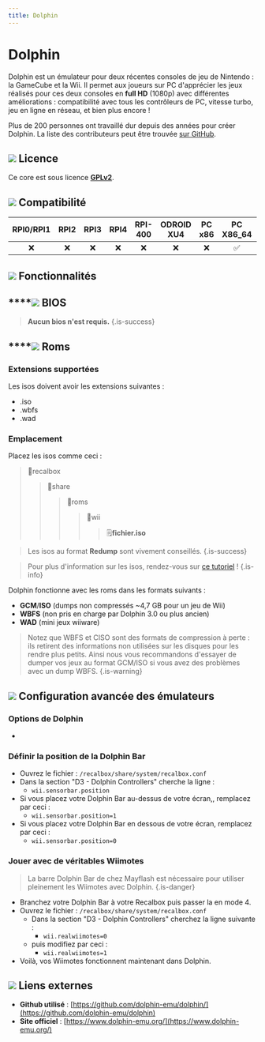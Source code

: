 ```yaml
---
title: Dolphin
---
```


# Dolphin

Dolphin est un émulateur pour deux récentes consoles de jeu de Nintendo : la GameCube et la Wii. Il permet aux joueurs sur PC d'apprécier les jeux réalisés pour ces deux consoles en **full HD** \(1080p\) avec différentes améliorations : compatibilité avec tous les contrôleurs de PC, vitesse turbo, jeu en ligne en réseau, et bien plus encore !

Plus de 200 personnes ont travaillé dur depuis des années pour créer Dolphin. La liste des contributeurs peut être trouvée [sur GitHub](https://github.com/dolphin-emu/dolphin/graphs/contributors).

## ![](./gerald-g-parchment-background-or-border-5.svg) Licence

Ce core est sous licence [**GPLv2**](https://github.com/dolphin-emu/dolphin/blob/master/license.txt).

## ![](./compatibility.png) Compatibilité

| RPI0/RPI1 | RPI2 | RPI3 | RPI4 | RPI-400 | ODROID XU4 | PC x86 | PC X86\_64 | ODROID GO |
| :---: | :---: | :---: | :---: | :---: | :---: | :---: | :---: | :---: |
| ❌ | ❌ | ❌ | ❌ | ❌ | ❌ | ❌ | ✅ | ❌ |

## ![](./cogwheel-145804_640.png) Fonctionnalités



## \*\*\*\*![](./tqfp32.svg) **BIOS**


>**Aucun bios n'est requis.**
{.is-success}

## \*\*\*\*![](./rom-30098_640.png) **Roms**

### **Extensions supportées**

Les isos doivent avoir les extensions suivantes :

* .iso
* .wbfs
* .wad

### **Emplacement**

Placez les isos comme ceci : 

> 📁recalbox
>
> > 📁share
> >
> > > 📁roms
> > >
> > > > 📁wii
> > > >
> > > > > 🗒**fichier.iso**


>Les isos au format **Redump** sont vivement conseillés.
{.is-success}


>Pour plus d'information sur les isos, rendez-vous sur [ce tutoriel](/fr/tutoriels/jeux/generalite/les-roms-et-les-isos) !
{.is-info}

Dolphin fonctionne avec les roms dans les formats suivants :

* **GCM**/**ISO** \(dumps non compressés ~4,7 GB pour un jeu de Wii\)
* **WBFS** \(non pris en charge par Dolphin 3.0 ou plus ancien\)
* **WAD** \(mini jeux wiiware\)


>Notez que WBFS et CISO sont des formats de compression à perte : ils retirent des informations non utilisées sur les disques pour les rendre plus petits. Ainsi nous vous recommandons d'essayer de dumper vos jeux au format GCM/ISO si vous avez des problèmes avec un dump WBFS.
{.is-warning}

## ![](./hammer-28636_640.png) Configuration avancée des émulateurs

### Options de Dolphin

-

### Définir la position de la Dolphin Bar

* Ouvrez le fichier : `/recalbox/share/system/recalbox.conf`
* Dans la section "D3 - Dolphin Controllers" cherche la ligne :
  * `wii.sensorbar.position`
* Si vous placez votre Dolphin Bar au-dessus de votre écran,, remplacez par ceci :
  * `wii.sensorbar.position=1`
* Si vous placez votre Dolphin Bar en dessous de votre écran, remplacez par ceci :
  * `wii.sensorbar.position=0`

### **Jouer avec de véritables Wiimotes**


>La barre Dolphin Bar de chez Mayflash est nécessaire pour utiliser pleinement les Wiimotes avec Dolphin.
{.is-danger}

* Branchez votre Dolphin Bar à votre Recalbox puis passer la en mode 4.
* Ouvrez  le fichier : `/recalbox/share/system/recalbox.conf`
  * Dans la section "D3 - Dolphin Controllers" cherchez la ligne suivante :
    * `wii.realwiimotes=0` 
  * puis modifiez par ceci :
    * `wii.realwiimotes=1` 
* Voilà, vos Wiimotes fonctionnent maintenant dans Dolphin.

## ![](./kisspng-web-development-world-wide-web-computer-icons-webs-world-wide-web-icon-png-5ab05c24477216.4540070115215073642927.png) Liens externes

* **Github utilisé** : [https://github.com/dolphin-emu/dolphin/](https://github.com/dolphin-emu/dolphin)
* **Site officiel** : [https://www.dolphin-emu.org/](https://www.dolphin-emu.org/)

